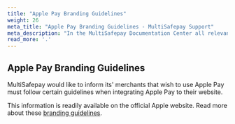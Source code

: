 ```yaml
---
title: "Apple Pay Branding Guidelines"
weight: 26
meta_title: "Apple Pay Branding Guidelines - MultiSafepay Support"
meta_description: "In the MultiSafepay Documentation Center all relevant information regarding our Plugins and API. As well as Support pages for Payment Method, Tools and General Questions. You can also find the contact details of our Support Team and Integration Team."
read_more: '.'
---
```


## Apple Pay Branding Guidelines

MultiSafepay would like to inform its' merchants that wish to use Apple Pay must follow certain guidelines when integrating Apple Pay to their website.

This information is readily available on the official Apple website. Read more about these [branding guidelines](https://developer.apple.com/apple-pay/marketing/).